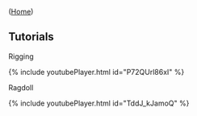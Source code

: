 ([Home](https://kravchik.github.io/moveen/))
## Tutorials


Rigging

{% include youtubePlayer.html id="P72QUrl86xI" %}


Ragdoll

{% include youtubePlayer.html id="TddJ_kJamoQ" %}



